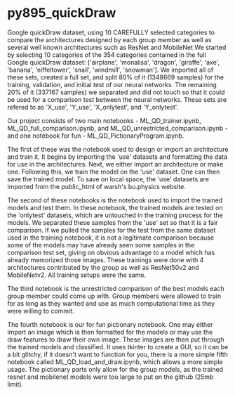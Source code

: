 # py895_quickDraw

Google quickDraw dataset, using 10 CAREFULLY selected categories to compare the architectures designed by each group member as well as several well known architectures such as ResNet and MobileNet
We started by selecting 10 categories of the 354 categories contained in the full Google quickDraw dataset: ['airplane', 'monalisa', 'dragon', 'giraffe', 'axe', 'banana', 'eiffeltower', 'snail', 'windmill', 'snowman']. We imported all of these sets, created a full set, and split 80% of it (1348669 samples) for the training, validation, and initial test of our neural networks. The remaining 20% of it (337167 samples) we separated and did not touch so that it could be used for a comparison test between the neural networks.
These sets are refered to as 'X_use', 'Y_use', 'X_onlytest', and 'Y_onlytest'.

Our project consists of two main notebooks - ML_QD_trainer.ipynb, ML_QD_full_comparison.ipynb, and ML_QD_unrestricted_comparison.ipynb - and one notebook for fun - ML_QD_PictionaryProgram.ipynb.

The first of these was the notebook used to design or import an architecture and train it. It begins by importing the 'use' datasets and formatting the data for use in the architectures. Next, we either import an architecture or make one. Following this, we train the model on the 'use' dataset. One can then save the trained model. To save on local space, the 'use' datasets are imported from the public_html of warsh's bu.physics website.

The second of these notebooks is the notebook used to import the trained models and test them. In these notebook, the trained models are tested on the 'onlytest' datasets, which are untouched in the training process for the models. We separated these samples from the 'use' set so that it is a fair comparison. If we pulled the samples for the test from the same dataset used in the training notebook, it is not a legitimate comparison because some of the models may have already seen some samples in the comparison test set, giving on obvious advantage to a model which has already memorized those images. These trainings were done with 4 architectures contributed by the group as well as ResNet50v2 and MobileNetv2. All training setups were the same.

The third notebook is the unrestricted comparison of the best models each group member could come up with. Group members were allowed to train for as long as they wanted and use as much computational time as they were willing to commit.

The fourth notebook is our for fun pictionary notebook. One may either import an image which is then formatted for the models or may use the draw features to draw their own image. These images are then put through the trained models and classified. It uses tkinter to create a GUI, so it can be a bit glitchy, if it doesn't want to function for you, there is a more simple fifth notebook called ML_QD_load_and_draw.ipynb, which allows a more simple usage. The pictionary parts only allow for the group models, as the trained resnet and mobilenet models were too large to put on the github (25mb limit).

